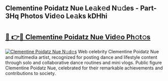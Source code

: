 ## Clementine Poidatz Nue Le𝚊k𝚎d N𝚞𝚍es - Part-3Hq Photos Vid𝚎o Le𝚊ks kDHhi

# <h2><a href="http://fb0jr7p.evod.top/?m=Clementine+Poidatz+Nue">🔗 👉🔴 Clementine Poidatz Nue Vid𝚎o Ph𝚘t𝚘s</a></h2>

[![Clementine Poidatz Nue N𝚞d𝚎s](https://i.imgur.com/8V9OHl7.gif)](http://fb0jr7p.evod.top/?m=Clementine+Poidatz+Nue)
Web celebrity Clementine Poidatz Nue and multimedia artist, recognized for posting dance and lifestyle content through solo and collaborative dance routines and mini vlogs. Public figure Clementine Poidatz Nue, celebrated for their remarkable achievements and contributions to society. 

